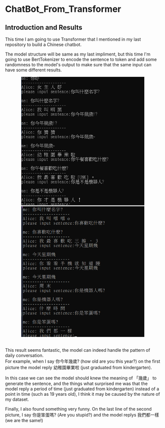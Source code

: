 # ChatBot_From_Transformer

## Introduction and Results

This time I am going to use Transformer that I mentioned in my last repository to build a Chinese chatbot. <br>

The model structure will be same as my last impliment, but this time I'm going to use BertTokenizer to encode the sentence to token and 
add some randomness to the model's output to make sure that the same input can have some different results.

<p align="center">
<img width="400px" src="https://github.com/Yukino1010/ChatBot_From_Transformer/blob/master/result/result1.png"/>
<img width="400px" src="https://github.com/Yukino1010/ChatBot_From_Transformer/blob/master/result/result2.png"/>
</p>

<br>
This result seems fantastic, the model can indeed handle the pattern of daily conversation. <br>
For example, when I say 你今年幾歲? (how old are you this year?) on the first picture the model reply 幼稚園畢業啦 (just graduated from kindergarten). <br>

In this case we can see the model should knew the meaning of 「幾歲」 to generate the sentence, and the things what surprised me was that the model reply a period of time (just graduated from kindergarten) instead of a point in time (such as 19 years old), I think it may be caused by the nature of my dataset.

Finally, I also found something very funny. On the last line of the second picture, I say 你是笨蛋嗎? (Are you stupid?) and the model replys 我們都一樣 (we are the same!) 
